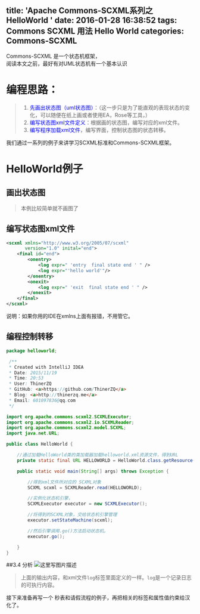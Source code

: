 title: 'Apache Commons-SCXML系列之 HelloWorld '
date: 2016-01-28 16:38:52
tags:
 Commons SCXML
 用法
 Hello World
categories:
 Commons-SCXML
---

Commons-SCXML 是一个状态机框架，
<br>
阅读本文之前，最好有对UML状态机有一个基本认识

# 编程思路：
>1. <font color=blue>先画出状态图（uml状态图）</font>：（这一步只是为了能直观的表现状态的变化，可以随便在纸上画或者使用EA，Rose等工具，）
>2. <font color=blue> 编写状态图xml文件定义</font>：根据画的状态图，编写对应的xml文件。
>3. <font color=blue>编写程序加载xml文件</font>，编写界面，控制状态图的状态转移。

我们通过一系列的例子来讲学习SCXML标准和Commons-SCXML框架。
<!--more-->
# HelloWorld例子
## 画出状态图
>本例比较简单就不画图了

## 编写状态图xml文件


```xml
<scxml xmlns="http://www.w3.org/2005/07/scxml"
       version="1.0" inital="end">
    <final id="end">
        <onentry>
            <log expr=" 'entry  final state end ' " />
            <log expr="'hello world'"/>
        </onentry>
        <onexit>
            <log expr=" 'exit  final state end ' " />
        </onexit>
    </final>
</scxml>
```
说明：如果你用的IDE在xmlns上面有报错，不用管它。
## 编程控制转移
```java
package helloworld;

 /**
 * Created with IntelliJ IDEA
 * Date: 2015/11/19
 * Time: 20:53
 * User: ThinerZQ
 * GitHub: <a>https://github.com/ThinerZQ</a>
 * Blog: <a>http://thinerzq.me</a>
 * Email: 601097836@qq.com
 */

import org.apache.commons.scxml2.SCXMLExecutor;
import org.apache.commons.scxml2.io.SCXMLReader;
import org.apache.commons.scxml2.model.SCXML;
import java.net.URL;

public class HelloWorld {

    //通过加载HelloWorld类的类加载器加载helloworld.xml资源文件，得到URL
    private static final URL HELLOWORLD = HelloWorld.class.getResource("helloworld.xml");

    public static void main(String[] args) throws Exception {

        //得到xml文件所对应的 SCXML对象
        SCXML scxml = SCXMLReader.read(HELLOWORLD);

        //实例化状态机引擎，
        SCXMLExecutor executor = new SCXMLExecutor();

        //将得到的SCXML对象，交给状态机引擎管理
        executor.setStateMachine(scxml);

        //然后引擎调用.go()方法启动状态机。
        executor.go();

    }
}   
```

##3.4 分析
![这里写图片描述](http://img.blog.csdn.net/20151127210902233)
>上面的输出内容，和xml文件<code>log</code>标签里面定义的一样。<code>log</code>是一个记录日志的可执行内容。


接下来准备再写一个 秒表和请假流程的例子，再把相关的标签和属性值约束给汉化了。
